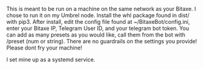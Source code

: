 This is meant to be run on a machine on the same network as your Bitaxe. I chose to run it on my Umbrel node.
Install the whl package found in dist/ with pip3.
After install, edit the config file found at ~/BitaxeBot/config.ini, enter your Bitaxe IP, Telegram User ID, and your telegram bot token.
You can add as many presets as you would like, call them from the bot with /preset (num or string).
There are no guardrails on the settings you provide!
Please dont fry your machine!

I set mine up as a systemd service.
